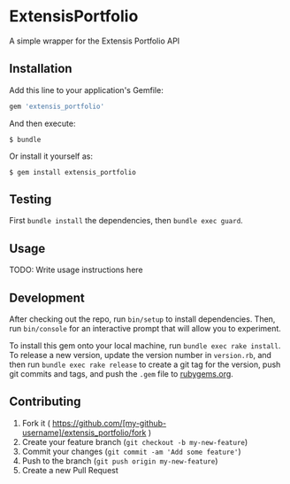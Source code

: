 # ExtensisPortfolio

A simple wrapper for the Extensis Portfolio API

## Installation

Add this line to your application's Gemfile:

```ruby
gem 'extensis_portfolio'
```

And then execute:

    $ bundle

Or install it yourself as:

    $ gem install extensis_portfolio

## Testing

First `bundle install` the dependencies, then `bundle exec guard`.

## Usage

TODO: Write usage instructions here

## Development

After checking out the repo, run `bin/setup` to install dependencies. Then, run `bin/console` for an interactive prompt that will allow you to experiment.

To install this gem onto your local machine, run `bundle exec rake install`. To release a new version, update the version number in `version.rb`, and then run `bundle exec rake release` to create a git tag for the version, push git commits and tags, and push the `.gem` file to [rubygems.org](https://rubygems.org).

## Contributing

1. Fork it ( https://github.com/[my-github-username]/extensis_portfolio/fork )
2. Create your feature branch (`git checkout -b my-new-feature`)
3. Commit your changes (`git commit -am 'Add some feature'`)
4. Push to the branch (`git push origin my-new-feature`)
5. Create a new Pull Request
